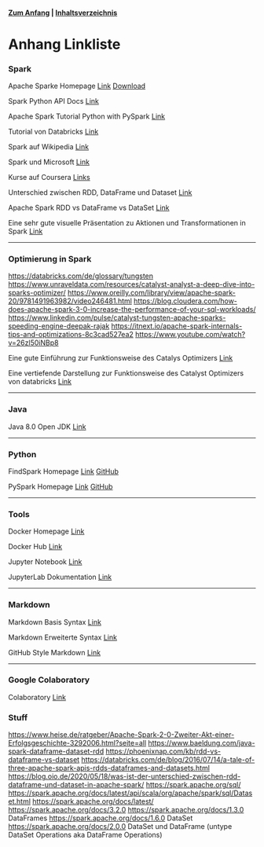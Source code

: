 #### [Zum Anfang](README.md "Hier gelangen Sie zur Startseite") | [Inhaltsverzeichnis](00_Inhaltsverzeichnis.md "Hier gelangen Sie zum Inhaltsverzeichnis")

# Anhang Linkliste

### Spark

Apache Sparke Homepage
[Link](https://spark.apache.org/) [Download](https://archive.apache.org/dist/spark/)

Spark Python API Docs
[Link](https://spark.apache.org/docs/2.2.0/api/python/index.html)

Apache Spark Tutorial Python with PySpark
[Link](https://www.youtube.com/playlist?list=PLot-YkcC7wZ_2sxmRTZr2c121rjcaleqv)

Tutorial von Databricks
[Link](https://databricks.com/de/spark/getting-started-with-apache-spark)

Spark auf Wikipedia
[Link](https://de.wikipedia.org/wiki/Apache_Spark)

Spark und Microsoft
[Link](https://docs.microsoft.com/de-de/dotnet/spark/what-is-spark)

Kurse auf Coursera
[Links](https://de.coursera.org/courses?query=apache%20spark)

Unterschied zwischen RDD, DataFrame und Dataset
[Link](https://blog.oio.de/2020/05/18/was-ist-der-unterschied-zwischen-rdd-dataframe-und-dataset-in-apache-spark)

Apache Spark RDD vs DataFrame vs DataSet
[Link](https://data-flair.training/blogs/apache-spark-rdd-vs-dataframe-vs-dataset)

Eine sehr gute visuelle Präsentation zu Aktionen und Transformationen in Spark
[Link](https://training.databricks.com/visualapi.pdf)

***

### Optimierung in Spark

https://databricks.com/de/glossary/tungsten
https://www.unraveldata.com/resources/catalyst-analyst-a-deep-dive-into-sparks-optimizer/
https://www.oreilly.com/library/view/apache-spark-20/9781491963982/video246481.html
https://blog.cloudera.com/how-does-apache-spark-3-0-increase-the-performance-of-your-sql-workloads/
https://www.linkedin.com/pulse/catalyst-tungsten-apache-sparks-speeding-engine-deepak-rajak
https://itnext.io/apache-spark-internals-tips-and-optimizations-8c3cad527ea2
https://www.youtube.com/watch?v=26zl50iNBp8

Eine gute Einführung zur Funktionsweise des Catalys Optimizers
[Link](https://data-flair.training/blogs/spark-sql-optimization/)

Eine vertiefende Darstellung zur Funktionsweise des Catalyst Optimizers von databricks
[Link](https://databricks.com/blog/2015/04/13/deep-dive-into-spark-sqls-catalyst-optimizer.html)
***

### Java

Java 8.0 Open JDK
[Link](https://openjdk.java.net/projects/jdk8)

***

### Python

FindSpark Homepage
[Link](https://pypi.org/project/findspark) [GitHub](https://github.com/minrk/findspark)

PySpark Homepage
[Link](https://pypi.org/project/pyspark) [GitHub](https://github.com/apache/spark/tree/master/python)

***

### Tools

Docker Homepage
[Link](https://www.docker.com/get-started)

Docker Hub
[Link](https://hub.docker.com/)

Jupyter Notebook
[Link](https://jupyter.org/index.html)

JupyterLab Dokumentation
[Link](https://jupyterlab.readthedocs.io/en/stable/)

***

### Markdown

Markdown Basis Syntax
[Link](https://www.markdownguide.org/basic-syntax/)

Markdown Erweiterte Syntax
[Link](https://www.markdownguide.org/extended-syntax/)

GitHub Style Markdown
[Link](https://github.github.com/gfm/)

***

### Google Colaboratory

Colaboratory
[Link](https://colab.research.google.com/)

### Stuff

https://www.heise.de/ratgeber/Apache-Spark-2-0-Zweiter-Akt-einer-Erfolgsgeschichte-3292006.html?seite=all
https://www.baeldung.com/java-spark-dataframe-dataset-rdd
https://phoenixnap.com/kb/rdd-vs-dataframe-vs-dataset
https://databricks.com/de/blog/2016/07/14/a-tale-of-three-apache-spark-apis-rdds-dataframes-and-datasets.html
https://blog.oio.de/2020/05/18/was-ist-der-unterschied-zwischen-rdd-dataframe-und-dataset-in-apache-spark/
https://spark.apache.org/sql/
https://spark.apache.org/docs/latest/api/scala/org/apache/spark/sql/Dataset.html
https://spark.apache.org/docs/latest/
https://spark.apache.org/docs/3.2.0
https://spark.apache.org/docs/1.3.0 DataFrames
https://spark.apache.org/docs/1.6.0 DataSet
https://spark.apache.org/docs/2.0.0 DataSet und DataFrame (untype DataSet Operations aka DataFrame Operations)

